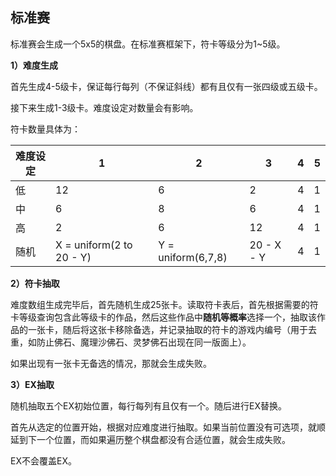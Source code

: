 ## 标准赛

标准赛会生成一个5x5的棋盘。在标准赛框架下，符卡等级分为1~5级。

**1）难度生成**

首先生成4-5级卡，保证每行每列（不保证斜线）都有且仅有一张四级或五级卡。

接下来生成1-3级卡。难度设定对数量会有影响。

符卡数量具体为：

| 难度设定 | 1                        | 2                  | 3          | 4    | 5    |
| -------- | ------------------------ | ------------------ | ---------- | ---- | ---- |
| 低       | 12                       | 6                  | 2          | 4    | 1    |
| 中       | 6                        | 8                  | 6          | 4    | 1    |
| 高       | 2                        | 6                  | 12         | 4    | 1    |
| 随机     | X = uniform(2 to 20 - Y) | Y = uniform(6,7,8) | 20 - X - Y | 4    | 1    |

**2）符卡抽取**

难度数组生成完毕后，首先随机生成25张卡。读取符卡表后，首先根据需要的符卡等级查询包含此等级卡的作品，然后这些作品中**随机等概率**选择一个，抽取该作品的一张卡，随后将这张卡移除备选，并记录抽取的符卡的游戏内编号（用于去重，如防止佛石、魔理沙佛石、灵梦佛石出现在同一版面上）。

如果出现有一张卡无备选的情况，那就会生成失败。

**3）EX抽取**

随机抽取五个EX初始位置，每行每列有且仅有一个。随后进行EX替换。

首先从选定的位置开始，根据对应难度进行抽取。如果当前位置没有可选项，就顺延到下一个位置，而如果遍历整个棋盘都没有合适位置，就会生成失败。

EX不会覆盖EX。